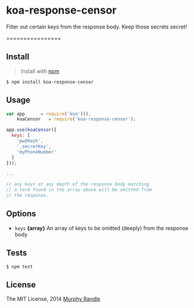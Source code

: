 # koa-response-censor
Filter out certain keys from the response body. Keep those secrets secret!

================

## Install
>Install with [npm](https://github.com/npm/npm)

```
$ npm install koa-response-censor
```

## Usage

```js
var app      = require('koa')(),
    koaCensor   = require('koa-response-censor');

app.use(koaCensor({
  keys: [
    'pwdHash',
    '_secretKey',
    'myPhoneNumber'
  ]
}));

...

// any keys at any depth of the response body matching
// a term found in the array above will be omitted from
// the response.

```

## Options

- `keys` **{array}** An array of keys to be omitted (deeply) from the response body

## Tests

```
$ npm test
```

## License
The MIT License, 2014 [Murphy Randle](https://github.com/murphyrandle)
